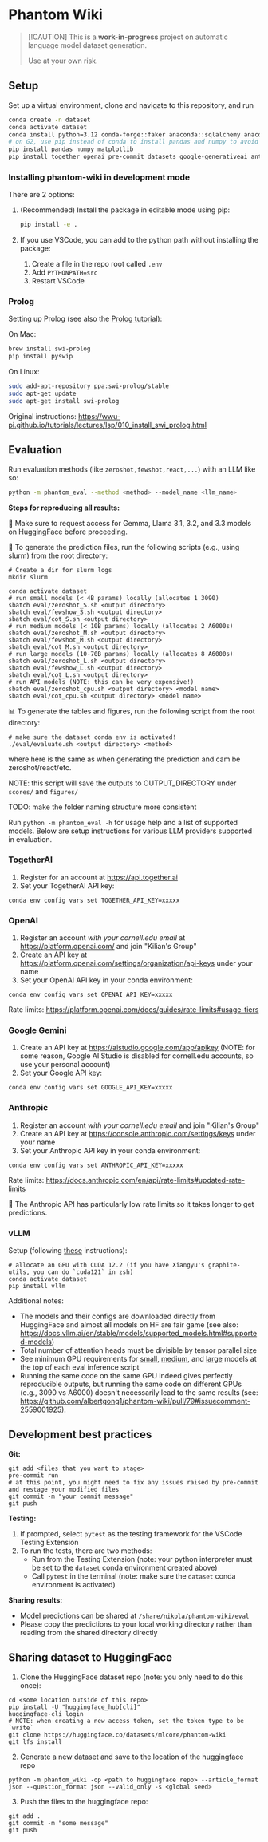 # Phantom Wiki

> \[!CAUTION\]
> This is a **work-in-progress** project on automatic language model dataset generation.
>
> Use at your own risk.

## Setup

Set up a virtual environment, clone and navigate to this repository, and run

```bash
conda create -n dataset
conda activate dataset
conda install python=3.12 conda-forge::faker anaconda::sqlalchemy anaconda::nltk anaconda::termcolor pydot pytest
# on G2, use pip instead of conda to install pandas and numpy to avoid C dependency conflicts
pip install pandas numpy matplotlib
pip install together openai pre-commit datasets google-generativeai anthropic transformers tenacity tiktoken vllm langchain langchain-community langchain-together faiss-cpu
```

### Installing phantom-wiki in development mode

There are 2 options:
1. (Recommended) Install the package in editable mode using pip:
    ```bash
    pip install -e .
    ```

2. If you use VSCode, you can add to the python path without installing the package:
    1. Create a file in the repo root called `.env`
    2. Add `PYTHONPATH=src`
    3. Restart VSCode

### Prolog

Setting up Prolog (see also the [Prolog tutorial](docs/prolog.md)):

On Mac:
```bash
brew install swi-prolog
pip install pyswip
```

On Linux:
```bash
sudo add-apt-repository ppa:swi-prolog/stable
sudo apt-get update
sudo apt-get install swi-prolog
```
Original instructions: https://wwu-pi.github.io/tutorials/lectures/lsp/010_install_swi_prolog.html

## Evaluation

Run evaluation methods (like `zeroshot,fewshot,react,...`) with an LLM like so:
```bash
python -m phantom_eval --method <method> --model_name <llm_name>
```

**Steps for reproducing all results:**

🛑 Make sure to request access for Gemma, Llama 3.1, 3.2, and 3.3 models on HuggingFace before proceeding. 

🧪 To generate the prediction files, run the following scripts (e.g., using slurm) from the root directory:
```
# Create a dir for slurm logs
mkdir slurm

conda activate dataset
# run small models (< 4B params) locally (allocates 1 3090)
sbatch eval/zeroshot_S.sh <output directory>
sbatch eval/fewshow_S.sh <output directory>
sbatch eval/cot_S.sh <output directory>
# run medium models (< 10B params) locally (allocates 2 A6000s)
sbatch eval/zeroshot_M.sh <output directory>
sbatch eval/fewshot_M.sh <output directory>
sbatch eval/cot_M.sh <output directory>
# run large models (10-70B params) locally (allocates 8 A6000s)
sbatch eval/zeroshot_L.sh <output directory>
sbatch eval/fewshow_L.sh <output directory>
sbatch eval/cot_L.sh <output directory>
# run API models (NOTE: this can be very expensive!)
sbatch eval/zeroshot_cpu.sh <output directory> <model name>
sbatch eval/cot_cpu.sh <output directory> <model name>
```
📊 To generate the tables and figures, run the following script from the root directory:
```
# make sure the dataset conda env is activated!
./eval/evaluate.sh <output directory> <method>
```
where <output directory> here is the same as <output directory> when generating the prediction and <method> cam be zeroshot/react/etc.

NOTE: this script will save the outputs to OUTPUT_DIRECTORY under `scores/` and `figures/`

TODO: make the folder naming structure more consistent

Run `python -m phantom_eval -h` for usage help and a list of supported models.
Below are setup instructions for various LLM providers supported in evaluation.

### TogetherAI

1. Register for an account at https://api.together.ai
2. Set your TogetherAI API key:

```
conda env config vars set TOGETHER_API_KEY=xxxxx
```

### OpenAI
1. Register an account *with your cornell.edu email* at https://platform.openai.com/ and join "Kilian's Group"
2. Create an API key at https://platform.openai.com/settings/organization/api-keys under your name
3. Set your OpenAI API key in your conda environment:
```
conda env config vars set OPENAI_API_KEY=xxxxx
```
Rate limits: https://platform.openai.com/docs/guides/rate-limits#usage-tiers

### Google Gemini
1. Create an API key at https://aistudio.google.com/app/apikey (NOTE: for some reason, Google AI Studio is disabled for cornell.edu accounts, so use your personal account)
2. Set your Google API key:
```
conda env config vars set GOOGLE_API_KEY=xxxxx
```

### Anthropic
1. Register an account *with your cornell.edu email* and join "Kilian's Group" 
2. Create an API key at https://console.anthropic.com/settings/keys under your name
3. Set your Anthropic API key in your conda environment:
```
conda env config vars set ANTHROPIC_API_KEY=xxxxx
```
Rate limits: https://docs.anthropic.com/en/api/rate-limits#updated-rate-limits

:rotating_light: The Anthropic API has particularly low rate limits so it takes longer to get predictions.

### vLLM
Setup (following [these](https://docs.vllm.ai/en/stable/getting_started/installation.html) instructions):
```
# allocate an GPU with CUDA 12.2 (if you have Xiangyu's graphite-utils, you can do `cuda121` in zsh)
conda activate dataset
pip install vllm
```
Additional notes:
- The models and their configs are downloaded directly from HuggingFace and almost all models on HF are fair game (see also: https://docs.vllm.ai/en/stable/models/supported_models.html#supported-models)
- Total number of attention heads must be divisible by tensor parallel size
- See minimum GPU requirements for [small](eval/zeroshot_S.sh), [medium](eval/zeroshot_M.sh), and [large](eval/zeroshot_L.sh) models at the top of each eval inference script
- Running the same code on the same GPU indeed gives perfectly reproducible outputs, but running the same code on different GPUs (e.g., 3090 vs A6000) doesn't necessarily lead to the same results (see: https://github.com/albertgong1/phantom-wiki/pull/79#issuecomment-2559001925).

## Development best practices

**Git:**

```
git add <files that you want to stage>
pre-commit run
# at this point, you might need to fix any issues raised by pre-commit and restage your modified files
git commit -m "your commit message"
git push
```

**Testing:**

1. If prompted, select `pytest` as the testing framework for the VSCode Testing Extension
2. To run the tests, there are two methods:
   - Run from the Testing Extension (note: your python interpreter must be set to the `dataset` conda environment created above)
   - Call `pytest` in the terminal (note: make sure the `dataset` conda environment is activated)

**Sharing results:**

- Model predictions can be shared at `/share/nikola/phantom-wiki/eval`
- Please copy the predictions to your local working directory rather than reading from the shared directory directly

## Sharing dataset to HuggingFace

1. Clone the HuggingFace dataset repo (note: you only need to do this once):

```
cd <some location outside of this repo>
pip install -U "huggingface_hub[cli]"
huggingface-cli login
# NOTE: when creating a new access token, set the token type to be `write`
git clone https://huggingface.co/datasets/mlcore/phantom-wiki
git lfs install
```

2. Generate a new dataset and save to the location of the huggingface repo

```
python -m phantom_wiki -op <path to huggingface repo> --article_format json --question_format json --valid_only -s <global seed>
```

3. Push the files to the huggingface repo:

```
git add .
git commit -m "some message"
git push
```
